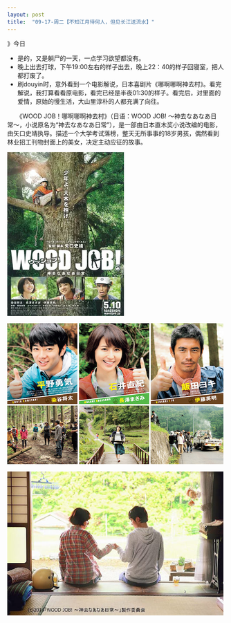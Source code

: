 ```yaml
---
layout: post
title:  "09-17-周二【不知江月待何人，但见长江送流水】"
---
```






》今日

- 是的，又是躺尸的一天，一点学习欲望都没有。
- 晚上出去打球，下午19:00左右的样子出去，晚上22：40的样子回寝室，把人都打废了。
- 刷douyin时，意外看到一个电影解说，日本喜剧片《哪啊哪啊神去村》。看完解说，我打算看看原电影，看完已经是半夜01:30的样子。看完后，对里面的爱情，原始的慢生活，大山里淳朴的人都充满了向往。





　　《WOOD JOB！哪啊哪啊神去村》（日语：WOOD JOB! 〜神去なあなあ日常〜，小说原名为“神去なあなあ日常”），是一部由日本直木奖小说改编的电影，由矢口史靖执导。描述一个大学考试落榜，整天无所事事的18岁男孩，偶然看到林业招工刊物封面上的美女，决定主动应征的故事。

![哪啊哪啊神去村](https://raw.githubusercontent.com/i1oveyou/2024-year/master/_posts/09.September/img/p2212173720.webp)

![wjcast.jpg](https://raw.githubusercontent.com/i1oveyou/2024-year/master/_posts/09.September/img/wjcast.jpg)

![140801_w50x.jpg](https://raw.githubusercontent.com/i1oveyou/2024-year/master/_posts/09.September/img/140801_w50x.jpg)

